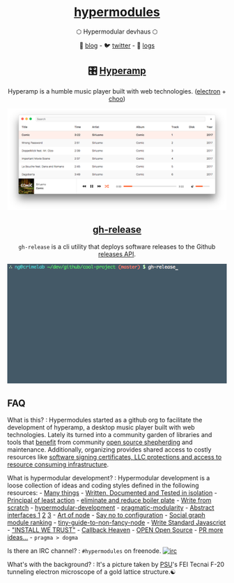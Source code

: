 <center>

<h1 class="header-font"><a href="https://github.com/hypermodules">hypermodules</a></h1>

⬡ Hypermodular devhaus ⬡

📰 [blog](https://medium.com/hypermodules) - 🐦 [twitter](https://twitter.com/hypermodul_es) - 💬 [logs](https://irc.hypermodul.es/#f34fd67dac587f49f2e6747e2e1a1dc4633750110390319840bae2ea5d05bdee)

## 🎛 [Hyperamp](https://github.com/hypermodules/hyperamp)

Hyperamp is a humble music player built with web technologies. ([electron](http://electron.atom.io) + [choo](https://choo.io))

[![hyperamp screenshot](https://raw.githubusercontent.com/hypermodules/hyperamp/master/docs/screenshot.png)](https://github.com/hypermodules/hyperamp)

## [gh-release](https://hypermodules.github.io/gh-release)

`gh-release` is a cli utility that deploys software releases to the Github [releases API](https://developer.github.com/v3/repos/releases/).

[![gh-release screenshot](/static/gh-release.gif)](https://hypermodules.github.io/gh-release)

</center>

## FAQ

What is this?
:   Hypermodules started as a github org to facilitate the development of hyperamp, a desktop music player built with web technologies. Lately its turned into a community garden of libraries and tools that [benefit](https://twitter.com/zeke/status/826504522679791616) from community [open source shepherding](http://ungoldman.com/articles/open-source-maintenance-guidelines/) and maintenance.  Additionally, organizing provides shared access to costly resources like [software signing certificates, LLC protections and access to resource consuming infrastructure](https://blog.dcpos.ch/how-to-make-your-electron-app-sexy).

What is hypermodular development?
:   Hypermodular development is a loose collection of ideas and coding styles defined in the following resources:
    - [Many things](http://substack.net/many_things)
    - [Written, Documented and Tested in isolation](https://gist.github.com/substack/68f8d502be42d5cd4942#gistcomment-1365106)
    - [Principal of least action](https://www.reddit.com/r/node/comments/5t2hc8/stepbystep_tutorial_to_build_a_modern_javascript/)
    - [eliminate and reduce boiler plate](https://twitter.com/substack/status/682446137035456516)
    - [Write from scratch](https://gist.github.com/substack/5075355)
    - [hypermodular-development](https://opbeat.com/community/posts/hypermodular-development-by-mathias-buus/)
    - [pragmatic-modularity](http://mafintosh.com/pragmatic-modularity.html)
    - [Abstract interfaces 1](https://github.com/maxogden/abstract-blob-store) [2](https://github.com/juliangruber/abstract-random-access) [3](https://github.com/Level/abstract-leveldown)
    - [Art of node](https://github.com/maxogden/art-of-node)
    - [Say no to configuration](https://twitter.com/substack/status/806724994193465346)
    - [Social graph module ranking](http://node-modules.com/?u=bcomnes)
    - [tiny-guide-to-non-fancy-node](https://github.com/yoshuawuyts/tiny-guide-to-non-fancy-node)
    - [Write Standard Javascript](http://standardjs.com)
    - ["INSTALL WE TRUST"](http://module.party)
    - [Callback Heaven](http://callbackhell.com)
    - [OPEN Open Source](http://openopensource.org)
    - [PR more ideas...](https://github.com/hypermodules/hypermodul.es/issues/new)
    - `pragma > dogma`

Is there an IRC channel?
:   `#hypermodules` on freenode.
    [![irc](https://img.shields.io/badge/IRC-%23hypermodules-1e72ff.svg?style=flat-square)](https://www.irccloud.com/invite?channel=%23hypermodules&amp;hostname=irc.freenode.net&amp;port=6697&amp;ssl=1)

What's with the background?
:   It's a picture taken by <a href="https://www.pdx.edu/cemn/">PSU</a>'s FEI Tecnai F-20 tunneling electron microscope of a gold lattice structure.☯
